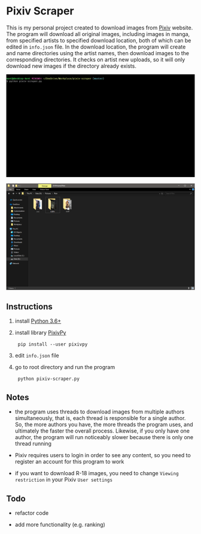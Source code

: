 # Pixiv Scraper

This is my personal project created to download images from [Pixiv](https://www.pixiv.net/) website. The program will download all original images, including images in manga, from specified artists to specified download location, both of which can be edited in `info.json` file. In the download location, the program will create and name directories using the artist names, then download images to the corresponding directories. It checks on artist new uploads, so it will only download new images if the directory already exists.

![alt text](doc/download.gif?raw=true "download")

![alt text](doc/result.png?raw=true "result")

## Instructions

1. install [Python 3.6+](https://www.python.org/)

2. install library [PixivPy](https://github.com/upbit/pixivpy)

        pip install --user pixivpy

3. edit `info.json` file

4. go to root directory and run the program

        python pixiv-scraper.py

## Notes

- the program uses threads to download images from multiple authors simultaneously, that is, each thread is responsible for a single author. So, the more authors you have, the more threads the program uses, and ultimately the faster the overall process. Likewise, if you only have one author, the program will run noticeably slower because there is only one thread running

- Pixiv requires users to login in order to see any content, so you need to register an account for this program to work

- if you want to download R-18 images, you need to change `Viewing restriction` in your Pixiv `User settings`

## Todo

- refactor code

- add more functionality (e.g. ranking)